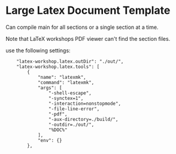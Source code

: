 # Large Latex Document Template

Can compile main for all sections or a single section at a time.

Note that LaTeX workshops PDF viewer can't find the section files. 

use the following settings:
```
    "latex-workshop.latex.outDir": "./out/",
    "latex-workshop.latex.tools": [
        {
            "name": "latexmk",
            "command": "latexmk",
            "args": [
                "-shell-escape",
                "-synctex=1",
                "-interaction=nonstopmode",
                "-file-line-error",
                "-pdf",
                "-aux-directory=./build/",
                "-outdir=./out/",
                "%DOC%"
            ],
            "env": {}
        },
```
